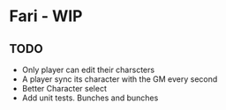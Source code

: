 # Fari - WIP

## TODO

- Only player can edit their charscters
- A player sync its character with the GM every second
- Better Character select
- Add unit tests. Bunches and bunches

